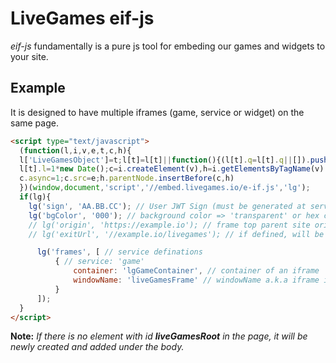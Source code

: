 # LiveGames eif-js
*eif-js* fundamentally is a pure js tool for embeding our games and widgets to your site.


## Example
It is designed to have multiple iframes (game, service or widget) on the same page.

``` html
<script type="text/javascript">
  (function(l,i,v,e,t,c,h){
  l['LiveGamesObject']=t;l[t]=l[t]||function(){(l[t].q=l[t].q||[]).push(arguments)},
  l[t].l=1*new Date();c=i.createElement(v),h=i.getElementsByTagName(v)[0];
  c.async=1;c.src=e;h.parentNode.insertBefore(c,h)
  })(window,document,'script','//embed.livegames.io/e-if.js','lg');
  if(lg){
    lg('sign', 'AA.BB.CC'); // User JWT Sign (must be generated at server-side)
    lg('bgColor', '000'); // background color => 'transparent' or hex color char(3)
    // lg('origin', 'https://example.io'); // frame top parent site origin url (default: window.location.origin) (required for fullscreen)
    // lg('exitUrl', '//example.io/livegames'); // if defined, will be used for the exit button on the full screen

	  lg('frames', [ // service definations
		  { // service: 'game'
			  container: 'lgGameContainer', // container of an iframe
			  windowName: 'liveGamesFrame' // windowName a.k.a iframe id
		  }
	  ]);
  }
</script>

```

**Note:** *If there is no element with id **liveGamesRoot** in the page, it will be newly created and added under the body.*
